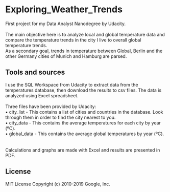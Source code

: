 # Exploring_Weather_Trends
First project for my Data Analyst Nanodegree by Udacity. <br/>
<br/>
The main objective here is to analyze local and global temperature data and compare the temperature trends in the city I live to overall global temperature trends. <br/>
As a secondary goal, trends in temperature between Global, Berlin and the other Germany cities of Munich and Hamburg are parsed. <br/>
## Tools and sources
I use the SQL Workspace from Udacity to extract data from the temperatures database, then download the results to csv files. The data is analyzed using Excel spreadsheet. <br/>
<br/>
Three files have been provided by Udacity: <br/>
•	city_list - This contains a list of cities and countries in the database. Look through them in order to find the city nearest to you. <br/>
•	city_data - This contains the average temperatures for each city by year (ºC). <br/>
•	global_data - This contains the average global temperatures by year (ºC). <br/>  
<br/>
Calculations and graphs are made with Excel and results are presented in PDF. <br/>

## License
MIT License
Copyright (c) 2010-2019 Google, Inc. 
